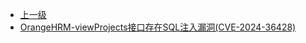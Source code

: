 * [上一级](docs/wy876_poc/)
* [OrangeHRM-viewProjects接口存在SQL注入漏洞(CVE-2024-36428)](docs/wy876_poc/OrangeHRM/OrangeHRM-viewProjects%E6%8E%A5%E5%8F%A3%E5%AD%98%E5%9C%A8SQL%E6%B3%A8%E5%85%A5%E6%BC%8F%E6%B4%9E%28CVE-2024-36428%29.md)
